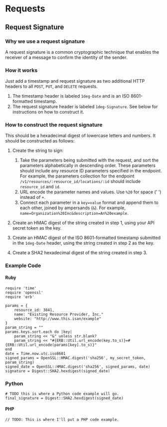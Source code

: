 # Requests

## Request Signature

### Why we use a request signature

A request signature is a common cryptographic technique that enables the receiver of a message to confirm the identity of the sender.

### How it works

Just add a timestamp and request signature as two additional HTTP headers to all `POST`, `PUT`, and `DELETE` requests.

1. The timestamp header is labeled `1deg-Date` and is an ISO 8601-formatted timestamp.
2. The request signature header is labeled `1deg-Signature`. See below for instructions on how to construct it.

### How to construct the request signature

This should be a hexadecimal digest of lowercase letters and numbers. It should be constructed as follows:

1. Create the string to sign:
    
    1. Take the parameters being submitted with the request, and sort the parameters alphabetically in descending order. These parameters should include any resource ID parameters specified in the endpoint. For example, the parameters collection for the endpoint `/v1/resources/:resource_id/locations/:id` should include `resource_id` and `id`.
    1. URL encode the parameter names and values. Use `%20` for space (' ') instead of `+`.
    2. Connect each parameter in a `key=value` format and append them to each other, joined by ampersands (`&`). For example, `name=Organization%20Inc&description=An%20example`.

2. Create an HMAC digest of the string created in step 1, using your API secret token as the key.

3. Create an HMAC digest of the ISO 8601-formatted timestamp submitted in the `1deg-Date` header, using the string created in step 2 as the key.

4. Create a SHA2 hexadecimal digest of the string created in step 3.

### Example Code

#### Ruby

    require 'time'
    require 'openssl'
    require 'erb'

    params = {
        resource_id: 3841,
        name: "Existing Resource Provider, Inc."
        website: "http://www.this.isan/example" 
    }
    param_string = ""
    params.keys.sort.each do |key|
        param_string << "&" unless str.blank?
        param_string << "#{ERB::Util.url_encode(key.to_s)}=#{ERB::Util.url_encode(params[key].to_s)}"
    end
    date = Time.now.utc.iso8601
    signed_params = OpenSSL::HMAC.digest('sha256', my_secret_token, param_string)
    signed_date = OpenSSL::HMAC.digest('sha256', signed_params, date)
    signature = Digest::SHA2.hexdigest(signed_date)

### Python

    # TODO this is where a Python code example will go.
    final_signature = Digest::SHA2.hexdigest(signed_date)

#### PHP

    // TODO: This is where I'll put a PHP code example.
